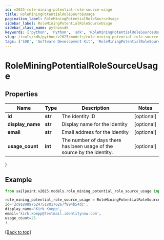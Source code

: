 ```yaml
---
id: v2025-role-mining-potential-role-source-usage
title: RoleMiningPotentialRoleSourceUsage
pagination_label: RoleMiningPotentialRoleSourceUsage
sidebar_label: RoleMiningPotentialRoleSourceUsage
sidebar_class_name: pythonsdk
keywords: ['python', 'Python', 'sdk', 'RoleMiningPotentialRoleSourceUsage', 'V2025RoleMiningPotentialRoleSourceUsage'] 
slug: /tools/sdk/python/v2025/models/role-mining-potential-role-source-usage
tags: ['SDK', 'Software Development Kit', 'RoleMiningPotentialRoleSourceUsage', 'V2025RoleMiningPotentialRoleSourceUsage']
---
```


# RoleMiningPotentialRoleSourceUsage


## Properties

Name | Type | Description | Notes
------------ | ------------- | ------------- | -------------
**id** | **str** | The identity ID | [optional] 
**display_name** | **str** | Display name for the identity | [optional] 
**email** | **str** | Email address for the identity | [optional] 
**usage_count** | **int** | The number of days there has been usage of the source by the identity. | [optional] 
}

## Example

```python
from sailpoint.v2025.models.role_mining_potential_role_source_usage import RoleMiningPotentialRoleSourceUsage

role_mining_potential_role_source_usage = RoleMiningPotentialRoleSourceUsage(
id='2c918089762475180176267f894b54dc',
display_name='Kirk Koepp',
email='kirk.koepp@testmail.identitynow.com',
usage_count=25
)

```
[[Back to top]](#) 

